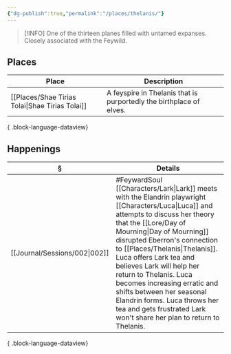 ```yaml
---
{"dg-publish":true,"permalink":"/places/thelanis/"}
---
```


> [!INFO] One of the thirteen planes filled with untamed expanses. Closely associated with the Feywild.
## Places
| Place                                              | Description                                                         |
| -------------------------------------------------- | ------------------------------------------------------------------- |
| [[Places/Shae Tirias Tolai\|Shae Tirias Tolai]] | A feyspire in Thelanis that is purportedly the birthplace of elves. |

{ .block-language-dataview}
## Happenings
| §                                | Details                                                                                                                                                                                                                                                                                                                                                                                                                             |
| -------------------------------- | ----------------------------------------------------------------------------------------------------------------------------------------------------------------------------------------------------------------------------------------------------------------------------------------------------------------------------------------------------------------------------------------------------------------------------------- |
| [[Journal/Sessions/002\|002]] | #FeywardSoul [[Characters/Lark\|Lark]] meets with the Elandrin playwright [[Characters/Luca\|Luca]] and attempts to discuss her theory that the [[Lore/Day of Mourning\|Day of Mourning]] disrupted Eberron's connection to [[Places/Thelanis\|Thelanis]]. Luca offers Lark tea and believes Lark will help her return to Thelanis. Luca becomes increasing erratic and shifts between her seasonal Elandrin forms. Luca throws her tea and gets frustrated Lark won't share her plan to return to Thelanis. |

{ .block-language-dataview}